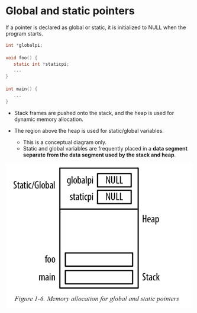 # Global and static pointers

If a pointer is declared as global or static, it is initialized to NULL when the program starts. 

```c
int *globalpi;

void foo() {
   static int *staticpi;
   ...
}

int main() {
   ...
}
```
 * Stack frames are pushed onto the stack, and the heap is used for dynamic memory allocation. 
 
 * The region above the heap is used for static/global variables. 
    * This is a conceptual diagram only. 
    * Static and global variables are frequently placed in a **data segment separate from the data segment used by the stack and heap**.

![](img/memAllocForGlobalPointers.png)